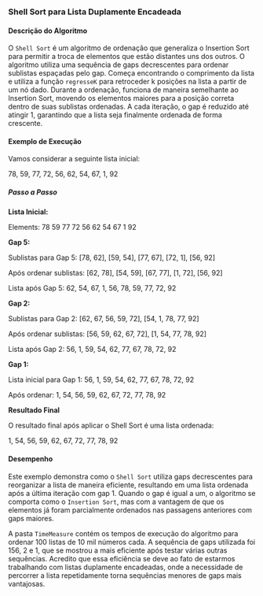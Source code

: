 ### Shell Sort para Lista Duplamente Encadeada

#### Descrição do Algoritmo

O `Shell Sort` é um algoritmo de ordenação que generaliza o Insertion Sort para permitir a troca de elementos que estão distantes uns dos outros. O algoritmo utiliza uma sequência de gaps decrescentes para ordenar sublistas espaçadas pelo gap. Começa encontrando o comprimento da lista e utiliza a função `regresseK` para retroceder k posições na lista a partir de um nó dado. Durante a ordenação, funciona de maneira semelhante ao Insertion Sort, movendo os elementos maiores para a posição correta dentro de suas sublistas ordenadas. A cada iteração, o gap é reduzido até atingir 1, garantindo que a lista seja finalmente ordenada de forma crescente.

#### Exemplo de Execução

Vamos considerar a seguinte lista inicial:

78, 59, 77, 72, 56, 62, 54, 67, 1, 92

##### Passo a Passo

**Lista Inicial:**

Elements:
78 59 77 72 56 62 54 67 1 92

**Gap 5:**

Sublistas para Gap 5:
[78, 62], [59, 54], [77, 67], [72, 1], [56, 92]

Após ordenar sublistas:
[62, 78], [54, 59], [67, 77], [1, 72], [56, 92]

Lista após Gap 5:
62, 54, 67, 1, 56, 78, 59, 77, 72, 92

**Gap 2:**

Sublistas para Gap 2:
[62, 67, 56, 59, 72], [54, 1, 78, 77, 92]

Após ordenar sublistas:
[56, 59, 62, 67, 72], [1, 54, 77, 78, 92]

Lista após Gap 2:
56, 1, 59, 54, 62, 77, 67, 78, 72, 92

**Gap 1:**

Lista inicial para Gap 1:
56, 1, 59, 54, 62, 77, 67, 78, 72, 92

Após ordenar:
1, 54, 56, 59, 62, 67, 72, 77, 78, 92

**Resultado Final**

O resultado final após aplicar o Shell Sort é uma lista ordenada:

1, 54, 56, 59, 62, 67, 72, 77, 78, 92

#### Desempenho

Este exemplo demonstra como o `Shell Sort` utiliza gaps decrescentes para reorganizar a lista de maneira eficiente, resultando em uma lista ordenada após a última iteração com gap 1. Quando o gap é igual a um, o algoritmo se comporta como o `Insertion Sort`, mas com a vantagem de que os elementos já foram parcialmente ordenados nas passagens anteriores com gaps maiores.

A pasta `TimeMeasure` contém os tempos de execução do algoritmo para ordenar 100 listas de 10 mil números cada. A sequência de gaps utilizada foi 156, 2 e 1, que se mostrou a mais eficiente após testar várias outras sequências. Acredito que essa eficiência se deve ao fato de estarmos trabalhando com listas duplamente encadeadas, onde a necessidade de percorrer a lista repetidamente torna sequências menores de gaps mais vantajosas.
